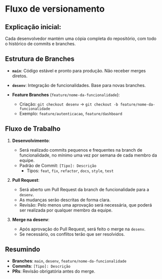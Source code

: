 # Fluxo de versionamento

## Explicação inicial:
Cada desenvolvedor mantém uma cópia completa do repositório, com todo o histórico de commits e branches.


## Estrutura de Branches

- **`main`**: Código estável e pronto para produção. Não receber merges diretos.
- **`desenv`**: Integração de funcionalidades. Base para novas branches.

- **Feature Branches** (`feature/nome-da-funcionalidade`):
  - Criação: `git checkout desenv` -> `git checkout -b feature/nome-da-funcionalidade`
  - Exemplo: `feature/autenticacao`, `feature/dashboard`

## Fluxo de Trabalho

1. **Desenvolvimento**:
   - Será realizado commits pequenos e frequentes na branch de funcionalidade, no mínimo uma vez por semana de cada membro da equipe.
   - Padrão de Commit: `[Tipo]: Descrição`
     - Tipos: `feat`, `fix`, `refactor`, `docs`, `style`, `test`

2. **Pull Request**:
   - Será aberto um Pull Request da branch de funcionalidade para a `desenv`.
   - As mudanças serão descritas de forma clara.
   - Revisão: Pelo menos uma aprovação será necessária, que poderá ser realizada por qualquer membro da equipe.

3. **Merge na desenv**:
   - Após aprovação do Pull Request, será feito o merge na `desenv`.
   - Se necessário, os conflitos terão que ser resolvidos.


## Resumindo

- **Branches**: `main`, `desenv`, `feature/nome-da-funcionalidade`
- **Commits**: `[Tipo]: Descrição`
- **PRs**: Revisão obrigatória antes do merge.